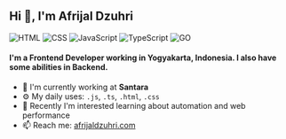 ## Hi 👋, I'm Afrijal Dzuhri

![HTML](https://img.shields.io/badge/HTML-Expert-orange)
![CSS](https://img.shields.io/badge/CSS-Expert-blue)
![JavaScript](https://img.shields.io/badge/JavaScript-Expert-yellow)
![TypeScript](https://img.shields.io/badge/TypeScript-Intermediate-lightgrey)
![GO](https://img.shields.io/badge/GO-Intermediate-lightgrey)

#### I'm a Frontend Developer working in Yogyakarta, Indonesia. I also have some abilities in Backend.

- 🏢 I'm currently working at **Santara**
- ⚙️ My daily uses: `.js`, `.ts`, `.html`, `.css`
- 🌱 Recently I'm interested learning about automation and web performance
- 📫 Reach me: [afrijaldzuhri.com](https://afrijaldzuhri.com)
